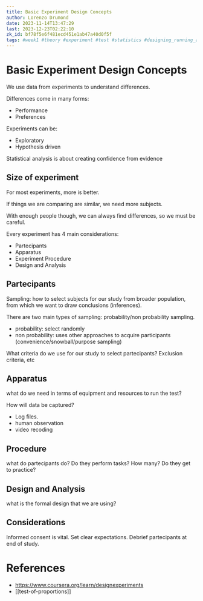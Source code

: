 ```yaml
---
title: Basic Experiment Design Concepts
author: Lorenzo Drumond
date: 2023-11-14T13:47:29
last: 2023-12-23T02:22:10
zk_id: bf78f5e6f481ecd451e1ab47a40d0f5f
tags: #week1 #theory #experiment #test #statistics #designing_running_and_analyzing_experiments #design #coursera #rlang
---
```



# Basic Experiment Design Concepts
We use data from experiments to understand differences.

Differences come in many forms:
- Performance
- Preferences

Experiments can be:
- Exploratory
- Hypothesis driven

Statistical analysis is about creating confidence from evidence


## Size of experiment

For most experiments, more is better.

If things we are comparing are similar, we need more subjects.

With enough people though, we can always find differences, so we must be careful.

Every experiment has 4 main considerations:
- Partecipants
- Apparatus
- Experiment Procedure
- Design and Analysis

## Partecipants
Sampling: how to select subjects for our study from broader population, from which we want to draw conclusions (inferences).

There are two main types of sampling: probability/non probability sampling.
- probability: select randomly
- non probability: uses other approaches to acquire participants (convenience/snowball/purpose sampling)

What criteria do we use for our study to select partecipants? Exclusion criteria, etc


## Apparatus

what do we need in terms of equipment and resources to run the test?

How will data be captured?
- Log files.
- human observation
- video recoding


## Procedure

what do partecipants do? Do they perform tasks? How many? Do they get to practice?


## Design and Analysis
what is the formal design that we are using?


## Considerations
Informed consent is vital. Set clear expectations. Debrief partecipants at end of study.

# References
- https://www.coursera.org/learn/designexperiments
- [[test-of-proportions]]

